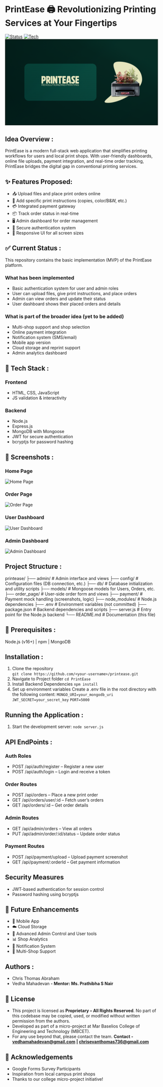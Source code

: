 # PrintEase 🖨️ Revolutionizing Printing Services at Your Fingertips
[![Status](https://img.shields.io/badge/status-in%20progress-yellow)]()
[![Tech](https://img.shields.io/badge/built%20with-HTML%2C%20CSS%2C%20JavaScript-blue)]()
<img src="media/Thumbnail.png">

## Idea Overview :
PrintEase is a modern full-stack web application that simplifies printing workflows for users and local print shops. With user-friendly dashboards, online file uploads, payment integration, and real-time order tracking, PrintEase bridges the digital gap in conventional printing services.

## ✨ Features Proposed: 
- 📤 Upload files and place print orders online
- 📝 Add specific print instructions (copies, color/B&W, etc.)
- 💳 Integrated payment gateway
- 📦 Track order status in real-time
- 🖥️ Admin dashboard for order management
- 🔐 Secure authentication system
- 📱 Responsive UI for all screen sizes

## ✅ Current Status : 
This repository contains the basic implementation (MVP) of the PrintEase platform.
### What has been implemented
  - Basic authentication system for user and admin roles
  - User can upload files, give print instructions, and place orders
  - Admin can view orders and update their status
  - User dashboard shows their placed orders and details
### What is part of the broader idea (yet to be added)
  - Multi-shop support and shop selection
  - Online payment integration
  - Notification system (SMS/email)
  - Mobile app version
  - Cloud storage and reprint support
  - Admin analytics dashboard

## 🧰 Tech Stack :
### Frontend
- HTML, CSS, JavaScript
- JS validation & interactivity
### Backend
- Node.js
- Express.js
- MongoDB with Mongoose
- JWT for secure authentication
- bcryptjs for password hashing

## 📸 Screenshots :
### Home Page
![Home Page](screenshots/home.png)
### Order Page
![Order Page](screenshots/order.png)
### User Dashboard
![User Dashboard](screenshots/user_dashboard.png)
### Admin Dashboard
![Admin Dashboard](screenshots/admin_dashboard.png)

## Project Structure : 
printease/
├── admin/                     # Admin interface and views
├── config/                    # Configuration files (DB connection, etc.)
├── db/                        # Database initialization and utility scripts
├── models/                    # Mongoose models for Users, Orders, etc.
├── order_page/                # User-side order form and views
├── payment/                   # Payment mock handling (screenshots, logic)
├── node_modules/              # Node.js dependencies
├── .env                       # Environment variables (not committed)
├── package.json               # Backend dependencies and scripts
├── server.js                  # Entry point for the Node.js backend
└── README.md                  # Documentation (this file)

## 🚀 Prerequisites : 
Node.js (v16+) | npm | MongoDB

## Installation :
1. Clone the repository  
   ```git clone https://github.com/<your-username>/printease.git```
2. Navigate to Project folder
```cd PrintEase```
3. Install Backend Dependencies
```npm install```
4. Set up environment variables
Create a .env file in the root directory with the following content:
```MONGO_URI=your_mongodb_uri```
```JWT_SECRET=your_secret_key```
```PORT=5000```

## Running the Application :
1. Start the development server:
```node server.js```

## API EndPoints :
### Auth Roles
  - POST /api/auth/register – Register a new user
  - POST /api/auth/login – Login and receive a token
###  Order Routes
  - POST /api/orders – Place a new print order
  - GET /api/orders/user/:id – Fetch user’s orders
  - GET /api/orders/:id – Get order details
### Admin Routes
  - GET /api/admin/orders – View all orders
  - PUT /api/admin/order/:id/status – Update order status
### Payment Routes
  - POST /api/payment/upload – Upload payment screenshot
  - GET /api/payment/:orderId – Get payment information

## Security Measures
  - JWT-based authentication for session control
  - Password hashing using bcryptjs

## 🔮 Future Enhancements
  - 📱 Mobile App
  - ☁️ Cloud Storage
  - 🧾 Advanced Admin Control and User tools 
  - 📊 Shop Analytics
  - 🔔 Notification System
  - 🧩 Multi-Shop Support

## Authors : 
  - Chris Thomas Abraham
  - Vedha Mahadevan
  **- Mentor: Ms. Prathibha S Nair**

## 📜 License
- This project is licensed as **Proprietary – All Rights Reserved**. No part of this codebase may be copied, used, or modified without written permission from the authors.
- Developed as part of a micro-project at Mar Baselios College of Engineering and Technology (MBCET).
- For any use beyond that, please contact the team.
**Contact - vedhamahadevan@gmail.com | chrisevanthomas736@gmail.com**

## 🌟 Acknowledgements
  - Google Forms Survey Participants
  - Inspiration from local campus print shops
  - Thanks to our college micro-project initiative!
